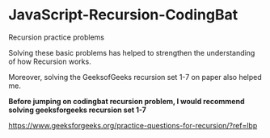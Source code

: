 # JavaScript-Recursion-CodingBat

Recursion practice problems

Solving these basic problems has helped to strengthen the understanding of how Recursion works.

Moreover, solving the GeeksofGeeks recursion set 1-7 on paper also helped me.

**Before jumping on codingbat recursion problem, I would recommend solving geeksforgeeks recursion set 1-7**

https://www.geeksforgeeks.org/practice-questions-for-recursion/?ref=lbp

